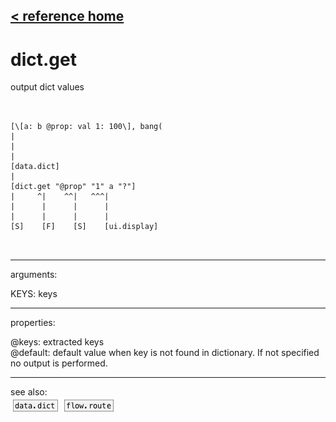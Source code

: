 [< reference home](ceammc_lib.html)
---

# dict.get


output dict values

```


[\[a: b @prop: val 1: 100\], bang(
|
|
|
[data.dict]
|
[dict.get "@prop" "1" a "?"]
|     ^|    ^^|   ^^^|
|      |      |      |
|      |      |      |
[S]    [F]    [S]    [ui.display]

            
```

---
arguments:

KEYS: keys<br>

---
properties:

@keys: extracted keys<br>
@default: default value when key is not found in
            dictionary. If not specified no output is performed.<br>

---
see also:<br>
[![data.dict](img/object_data.dict.png)](data.dict.html)
[![flow.route](img/object_flow.route.png)](flow.route.html)
